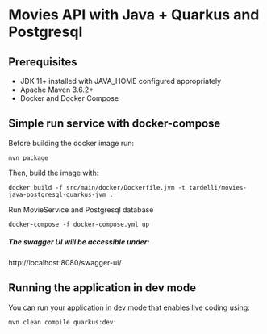 # Movies API with Java + Quarkus and Postgresql

## Prerequisites

  - JDK 11+ installed with JAVA_HOME configured appropriately
  - Apache Maven 3.6.2+
  - Docker and Docker Compose

## Simple run service with docker-compose

Before building the docker image run:
```
mvn package
```

Then, build the image with:
```
docker build -f src/main/docker/Dockerfile.jvm -t tardelli/movies-java-postgresql-quarkus-jvm .
```

Run MovieService and Postgresql database
```
docker-compose -f docker-compose.yml up
```
##### The swagger UI will be accessible under:
http://localhost:8080/swagger-ui/

## Running the application in dev mode

You can run your application in dev mode that enables live coding using:
```
mvn clean compile quarkus:dev:
```
